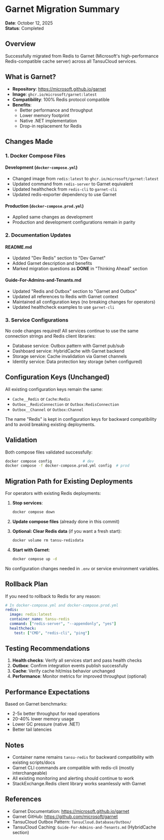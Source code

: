 # Garnet Migration Summary

**Date**: October 12, 2025  
**Status**: Completed

## Overview

Successfully migrated from Redis to Garnet (Microsoft's high-performance Redis-compatible cache server) across all TansuCloud services.

## What is Garnet?

- **Repository**: <https://microsoft.github.io/garnet>
- **Image**: `ghcr.io/microsoft/garnet:latest`
- **Compatibility**: 100% Redis protocol compatible
- **Benefits**:
  - Better performance and throughput
  - Lower memory footprint
  - Native .NET implementation
  - Drop-in replacement for Redis

## Changes Made

### 1. Docker Compose Files

#### Development (`docker-compose.yml`)

- Changed image from `redis:latest` to `ghcr.io/microsoft/garnet:latest`
- Updated command from `redis-server` to Garnet equivalent
- Updated healthcheck from `redis-cli` to `garnet-cli`
- Updated redis-exporter dependency to use Garnet

#### Production (`docker-compose.prod.yml`)

- Applied same changes as development
- Production and development configurations remain in parity

### 2. Documentation Updates

#### README.md

- Updated "Dev Redis" section to "Dev Garnet"
- Added Garnet description and benefits
- Marked migration questions as **DONE** in "Thinking Ahead" section

#### Guide-For-Admins-and-Tenants.md

- Updated "Redis and Outbox" section to "Garnet and Outbox"
- Updated all references to Redis with Garnet context
- Maintained all configuration keys (no breaking changes for operators)
- Updated healthcheck examples to use `garnet-cli`

### 3. Service Configurations

No code changes required! All services continue to use the same connection strings and Redis client libraries:

- Database service: Outbox pattern with Garnet pub/sub
- Dashboard service: HybridCache with Garnet backend
- Storage service: Cache invalidation via Garnet channels
- Identity service: Data protection key storage (when configured)

## Configuration Keys (Unchanged)

All existing configuration keys remain the same:

- `Cache__Redis` or `Cache:Redis`
- `Outbox__RedisConnection` or `Outbox:RedisConnection`
- `Outbox__Channel` or `Outbox:Channel`

The name "Redis" is kept in configuration keys for backward compatibility and to avoid breaking existing deployments.

## Validation

Both compose files validated successfully:

```bash
docker compose config              # dev
docker compose -f docker-compose.prod.yml config  # prod
```

## Migration Path for Existing Deployments

For operators with existing Redis deployments:

1. **Stop services**:

   ```bash
   docker compose down
   ```

2. **Update compose files** (already done in this commit)

3. **Optional: Clear Redis data** (if you want a fresh start):

   ```bash
   docker volume rm tansu-redisdata
   ```

4. **Start with Garnet**:

   ```bash
   docker compose up -d
   ```

No configuration changes needed in `.env` or service environment variables.

## Rollback Plan

If you need to rollback to Redis for any reason:

```yaml
# In docker-compose.yml and docker-compose.prod.yml
redis:
  image: redis:latest
  container_name: tansu-redis
  command: ["redis-server", "--appendonly", "yes"]
  healthcheck:
    test: ["CMD", "redis-cli", "ping"]
```

## Testing Recommendations

1. **Health checks**: Verify all services start and pass health checks
2. **Outbox**: Confirm integration events publish successfully
3. **Cache**: Verify cache hit/miss behavior unchanged
4. **Performance**: Monitor metrics for improved throughput (optional)

## Performance Expectations

Based on Garnet benchmarks:

- 2-5x better throughput for read operations
- 20-40% lower memory usage
- Lower GC pressure (native .NET)
- Better tail latencies

## Notes

- Container name remains `tansu-redis` for backward compatibility with existing scripts/docs
- Garnet CLI commands are compatible with redis-cli (mostly interchangeable)
- All existing monitoring and alerting should continue to work
- StackExchange.Redis client library works seamlessly with Garnet

## References

- Garnet Documentation: <https://microsoft.github.io/garnet>
- Garnet GitHub: <https://github.com/microsoft/garnet>
- TansuCloud Outbox Pattern: `TansuCloud.Database/Outbox/`
- TansuCloud Caching: `Guide-For-Admins-and-Tenants.md` (HybridCache section)
